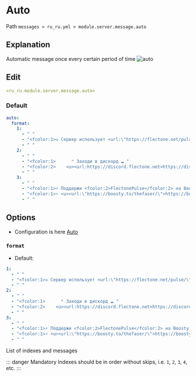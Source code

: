 # Auto
Path `messages > ru_ru.yml > module.server.message.auto`

## Explanation
Automatic message once every certain period of time
![auto](/auto.png)

## Edit
```yaml
<ru_ru.module.server.message.auto>
```

### Default
```yaml
auto:
  format:
    1:
      - " "
      - "<fcolor:1>◇ Сервер использует <url:\"https://flectone.net/pulse/\"><fcolor:2>FlectonePulse</url> :)"
      - " "
    2:
      - " "
      - "<fcolor:1>      ❝ Заходи в дискорд ❠ "
      - "<fcolor:2>    <u><url:https://discord.flectone.net>https://discord.flectone.net</url></u>"
      - " "
    3:
      - " "
      - "<fcolor:1>⚡ Поддержи <fcolor:2>FlectonePulse</fcolor:2> на Boosty "
      - "<fcolor:1>⚡ <u><url:\"https://boosty.to/thefaser/\">https://boosty.to/thefaser/</url></u>"
      - " "
```

## Options

- Configuration is here [Auto](/en/config/module/server/message/auto/)

### `format`
- Default:
```yaml
1:
  - " "
  - "<fcolor:1>◇ Сервер использует <url:\"https://flectone.net/pulse/\"><fcolor:2>FlectonePulse</url> :)"
  - " "
2:
  - " "
  - "<fcolor:1>      ❝ Заходи в дискорд ❠ "
  - "<fcolor:2>    <u><url:https://discord.flectone.net>https://discord.flectone.net</url></u>"
  - " "
3:
  - " "
  - "<fcolor:1>⚡ Поддержи <fcolor:2>FlectonePulse</fcolor:2> на Boosty "
  - "<fcolor:1>⚡ <u><url:\"https://boosty.to/thefaser/\">https://boosty.to/thefaser/</url></u>"
  - " "
```

List of indexes and messages

::: danger Mandatory
Indexes should be in order without skips, i.e. `1`, `2`, `3`, `4`, etc.
:::